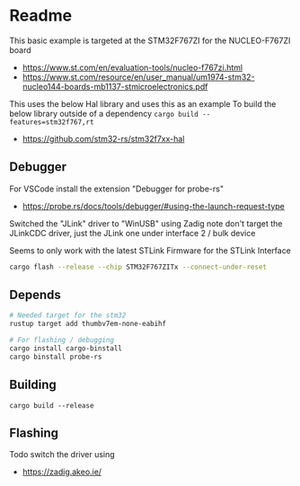 # Readme

This basic example is targeted at the STM32F767ZI
for the NUCLEO-F767ZI board

  * https://www.st.com/en/evaluation-tools/nucleo-f767zi.html
  * https://www.st.com/resource/en/user_manual/um1974-stm32-nucleo144-boards-mb1137-stmicroelectronics.pdf

This uses the below Hal library and uses this as an example
To build the below library outside of a dependency `cargo build --features=stm32f767,rt`

  * https://github.com/stm32-rs/stm32f7xx-hal

## Debugger

For VSCode install the extension "Debugger for probe-rs"

  * https://probe.rs/docs/tools/debugger/#using-the-launch-request-type

Switched the "JLink" driver to "WinUSB"
using Zadig
note don't target the JLinkCDC driver, just the JLink one under interface 2 / bulk device


Seems to only work with the latest STLink Firmware for the STLink Interface
```sh
cargo flash --release --chip STM32F767ZITx --connect-under-reset
```



## Depends

```sh
# Needed target for the stm32
rustup target add thumbv7em-none-eabihf

# For flashing / debugging
cargo install cargo-binstall
cargo binstall probe-rs
```

## Building

```
cargo build --release
```

## Flashing

Todo switch the driver using

  * https://zadig.akeo.ie/
